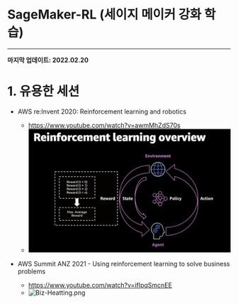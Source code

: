 
# SageMaker-RL (세이지 메이커 강화 학습)
---

**마지막 업데이트: 2022.02.20**

# 1. 유용한 세션

- AWS re:Invent 2020: Reinforcement learning and robotics
    - https://www.youtube.com/watch?v=awmMhZdS70s
    - <img src="img/RL-Frame.png" width=800>
    
    
- AWS Summit ANZ 2021 - Using reinforcement learning to solve business problems
    - https://www.youtube.com/watch?v=ifIpqSmcnEE
    - ![Biz-Heatting.png](img/Biz-Heatting.png)
